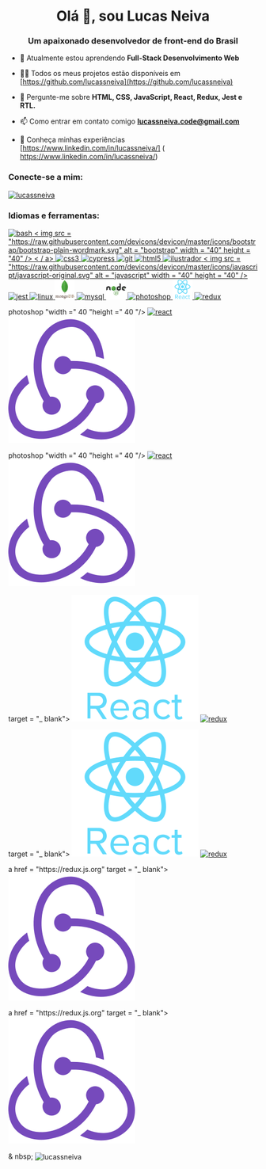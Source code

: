 <h1 align = "center"> Olá 👋, sou Lucas Neiva </h1>
<h3 align = "center"> Um apaixonado desenvolvedor de front-end do Brasil </h3>

- 🌱 Atualmente estou aprendendo **Full-Stack Desenvolvimento Web**

- 👨‍💻 Todos os meus projetos estão disponíveis em [https://github.com/lucassneiva](https://github.com/lucassneiva)

- 💬 Pergunte-me sobre **HTML, CSS, JavaScript, React, Redux, Jest e RTL.**

- 📫 Como entrar em contato comigo **lucassneiva.code@gmail.com**

- 📄 Conheça minhas experiências [https://www.linkedin.com/in/lucassneiva/] ( https://www.linkedin.com/in/lucassneiva/)

<h3 align = "left"> Conecte-se a mim: </h3>
<p align = "left">
<a href="https://linkedin.com/in/lucassneiva" target="blank"> <img align = "center" src = "https://cdn.jsdelivr.net/npm/simple-icons@3.0 .1 / icons / linkedin.svg "alt =" lucassneiva "height =" 30 "width =" 40 "/> </a>
</p>

<h3 align =" left "> Idiomas e ferramentas: </h3>
<p align = "left"> <a href="https://www.gnu.org/software/bash/" target="_blank"> <img src = "https://www.vectorlogo.zone/logos /gnu_bash/gnu_bash-icon.svg "alt =" bash "width =" 40 "height =" 40 "/> </a> <a href="https://getbootstrap.com" target="_blank"> < img src = "https://raw.githubusercontent.com/devicons/devicon/master/icons/bootstrap/bootstrap-plain-wordmark.svg" alt = "bootstrap" width = "40" height = "40" /> < / a> <a href="https://www.w3schools.com/css/" target="_blank"> <img src = "https://raw.githubusercontent.com/devicons/devicon/master/icons/ css3 / css3-original-wordmark.svg "alt =" css3 "width =" 40 "height =" 40 "/> </a> <a href="https://www.cypress.io" target="_blank"> <img src =" https : //raw.githubusercontent.com/simple-icons/simple-icons/6e46ec1fc23b60c8fd0d2f2ff46db82e16dbd75f/icons/cypress.svg "alt =" cypress "width =" 40 "height =" 40 "/> </a> <a href = "https://git-scm.com/" target = "_ blank"> <img src = "https://www.vectorlogo.zone/logos/git-scm/git-scm-icon.svg" alt = " git "width =" 40 "height =" 40 "/> </a> <a href="https://www.w3.org/html/" target="_blank"> <img src =" https: / /cru.githubusercontent.com/devicons/devicon/master/icons/html5/html5-original-wordmark.svg "alt =" html5 "width =" 40 "height =" 40 "/> </a> <a href =" https: //www.adobe.com/in/products/illustrator.html "target =" _ blank "> <img src =" https://www.vectorlogo.zone/logos/adobe_illustrator/adobe_illustrator-icon.svg "alt =" ilustrador "width =" 40 "height =" 40 "/> </a> <a href="https://developer.mozilla.org/en-US/docs/Web/JavaScript" target="_blank"> < img src = "https://raw.githubusercontent.com/devicons/devicon/master/icons/javascript/javascript-original.svg" alt = "javascript" width = "40" height = "40" /> </ a> <a href="https://jestjs.io" target="_blank"> <img src = "https://www.vectorlogo.zone/logos/jestjsio/jestjsio-icon.svg" alt = " jest "width =" 40 "height =" 40 "/> </a> <a href="https://www.linux.org/" target="_blank"> <img src =" https: // raw .githubusercontent.com / devicons / devicon / master / icons / linux / linux-original.svg "alt =" linux "width =" 40 "height =" 40 "/> </a> <a href =" https: / /www.mongodb.com/ "target =" _ blank "> <img src =" https://raw.githubusercontent.com/devicons/devicon/master/icons/mongodb/mongodb-original-wordmark.svg "alt =" mongodb "largura ="40 "height =" 40 "/> </a> <a href="https://www.mysql.com/" target="_blank"> <img src =" https://raw.githubusercontent.com/ devicons / devicon / master / icons / mysql / mysql-original-wordmark.svg "alt =" mysql "width =" 40 "height =" 40 "/> </a> <a href =" https: // nodejs. org "target =" _ blank "> <img src =" https://raw.githubusercontent.com/devicons/devicon/master/icons/nodejs/nodejs-original-wordmark.svg "alt =" nodejs "width =" 40 "height =" 40 "/> </a> <a href="https://www.photoshop.com/en" target="_blank"> <img src =" https: //raw.githubusercontent.com / devicons / devicon / master / icons / photoshop / photoshop-line.svg "alt =" photoshop "width =" 40 "height =" 40 "/> </a> <a href =" https: // reactjs. org / "target =" _ blank "> <img src =" https://raw.githubusercontent.com/devicons/devicon/master/icons/react/react-original-wordmark.svg "alt =" react "width =" 40 "height =" 40 "/> </a> <a href="https://redux.js.org" target="_blank"> <img src =" https://raw.githubusercontent.com/devicons /devicon/master/icons/redux/redux-original.svg "alt =" redux "largura =" 40 "altura =" 40 "/> </a> </p>photoshop "width =" 40 "height =" 40 "/> </a> <a href="https://reactjs.org/" target="_blank"> <img src =" https: //raw.githubusercontent .com / devicons / devicon / master / icons / react / react-original-wordmark.svg "alt =" react "width =" 40 "height =" 40 "/> </a> <a href =" https: / /redux.js.org "target =" _ blank "> <img src =" https://raw.githubusercontent.com/devicons/devicon/master/icons/redux/redux-original.svg "alt =" redux "largura = "40" altura = "40" /> </a> </p>photoshop "width =" 40 "height =" 40 "/> </a> <a href="https://reactjs.org/" target="_blank"> <img src =" https: //raw.githubusercontent .com / devicons / devicon / master / icons / react / react-original-wordmark.svg "alt =" react "width =" 40 "height =" 40 "/> </a> <a href =" https: / /redux.js.org "target =" _ blank "> <img src =" https://raw.githubusercontent.com/devicons/devicon/master/icons/redux/redux-original.svg "alt =" redux "largura = "40" altura = "40" /> </a> </p>target = "_ blank"> <img src = "https://raw.githubusercontent.com/devicons/devicon/master/icons/react/react-original-wordmark.svg" alt = "react" largura = "40" altura = "40" /> </a> <a href="https://redux.js.org" target="_blank"> <img src = "https://raw.githubusercontent.com/devicons/devicon/ master / icons / redux / redux-original.svg "alt =" redux "largura =" 40 "altura =" 40 "/> </a> </p>target = "_ blank"> <img src = "https://raw.githubusercontent.com/devicons/devicon/master/icons/react/react-original-wordmark.svg" alt = "react" largura = "40" altura = "40" /> </a> <a href="https://redux.js.org" target="_blank"> <img src = "https://raw.githubusercontent.com/devicons/devicon/ master / icons / redux / redux-original.svg "alt =" redux "largura =" 40 "altura =" 40 "/> </a> </p>a href = "https://redux.js.org" target = "_ blank"> <img src = "https://raw.githubusercontent.com/devicons/devicon/master/icons/redux/redux-original.svg "alt =" redux "largura =" 40 "altura =" 40 "/> </a> </p>a href = "https://redux.js.org" target = "_ blank"> <img src = "https://raw.githubusercontent.com/devicons/devicon/master/icons/redux/redux-original.svg "alt =" redux "largura =" 40 "altura =" 40 "/> </a> </p>

<p> & nbsp; <img align = "center" src = "https://github-readme-stats.vercel.app/api?username=lucassneiva&show_icons=true&locale=en" alt = "lucassneiva" /> </p>

